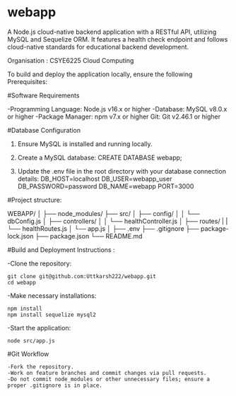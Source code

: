 # webapp
A Node.js cloud-native backend application with a RESTful API, utilizing MySQL and Sequelize ORM. It features a health check endpoint and follows cloud-native standards for educational backend development.

Organisation : CSYE6225 Cloud Computing


To build and deploy the application locally, ensure the following Prerequisites:

#Software Requirements

-Programming Language: Node.js v16.x or higher
-Database: MySQL v8.0.x or higher
-Package Manager: npm v7.x or higher
Git: Git v2.46.1 or higher

#Database Configuration

1) Ensure MySQL is installed and running locally.

2) Create a MySQL database:
CREATE DATABASE webapp;

3) Update the .env file in the root directory with your database connection details:
DB_HOST=localhost
DB_USER=webapp_user
DB_PASSWORD=password
DB_NAME=webapp
PORT=3000


#Project structure:

WEBAPP/
│
├── node_modules/
├── src/
│   ├── config/
│   │   └── dbConfig.js
│   ├── controllers/
│   │   └── healthController.js
│   ├── routes/
|   |   └── healthRoutes.js
│   └-─ app.js
│
├── .env
├── .gitignore
├── package-lock.json
├── package.json
└── README.md


#Build and Deployment Instructions :

-Clone the repository:

    git clone git@github.com:Uttkarsh222/webapp.git
    cd webapp

-Make necessary installations:

    npm install
    npm install sequelize mysql2

-Start the application:

    node src/app.js

#Git Workflow

    -Fork the repository.
    -Work on feature branches and commit changes via pull requests.
    -Do not commit node_modules or other unnecessary files; ensure a       proper .gitignore is in place.


